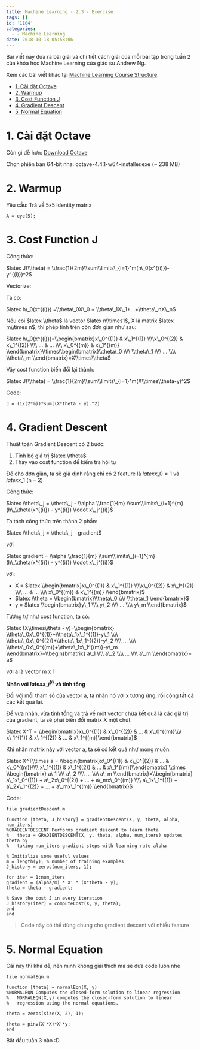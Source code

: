 ```yaml
---
title: Machine Learning - 2.3 - Exercise
tags: []
id: '1104'
categories:
  - - Machine Learning
date: 2018-10-18 05:58:06
---
```


Bài viết này đưa ra bài giải và chi tiết cách giải của mỗi bài tập trong tuần 2 của khóa học Machine Learning của giáo sư Andrew Ng.

Xem các bài viết khác tại [Machine Learning Course Structure](https://coding4food.net/machine-learning-course/).
<!-- more -->
*   [1\. Cài đặt Octave](#1-cài-đặt-octave)
*   [2\. Warmup](#2-warmup)
*   [3\. Cost Function J](#3-cost-function-j)
*   [4\. Gradient Descent](#4-gradient-descent)
*   [5\. Normal Equation](#5-normal-equation)

# 1\. Cài đặt Octave

Còn gì dễ hơn: [Download Octave](https://www.gnu.org/software/octave/download.html)

Chọn phiên bản 64-bit nha: octave-4.4.1-w64-installer.exe (~ 238 MB)

# 2\. Warmup

Yêu cầu: Trả về 5x5 identity matrix

```
A = eye(5);
```

# 3\. Cost Function J

Công thức:

$latex J(\\theta) = \\frac{1}{2m}\\sum\\limits\_{i=1}^m(h\_0(x^{(i)})-y^{(i)})^2$

Vectorize:

Ta có:

$latex h\_0(x^{(i)}) =\\theta\_0X\_0 + \\theta\_1X\_1+...+\\theta\_nX\_n$

Nếu coi $latex \\theta$ là vector $latex n\\times1$, X là matrix $latex m\\times n$, thì phép tính trên còn đơn giản như sau:

$latex h\_0(x^{(i)})=\\begin{bmatrix}x\_0^{(1)} & x\_1^{(1)} \\\\x\_0^{(2)} & x\_1^{(2)} \\\\ ... & ... \\\\ x\_0^{(m)} & x\_1^{(m)} \\end{bmatrix}\\times\\begin{bmatrix}\\theta\_0 \\\\ \\theta\_1 \\\\ ... \\\\ \\theta\_m \\end{bmatrix}=X\\times\\theta$

Vậy cost function biến đổi lại thành:

$latex J(\\theta) = \\frac{1}{2m}\\sum\\limits\_{i=1}^m(X\\times\\theta-y)^2$

Code:

```
J = (1/(2*m))*sum((X*theta - y).^2)
```

# 4\. Gradient Descent

Thuật toán Gradient Descent có 2 bước:

1.  Tính bộ giá trị $latex \\theta$
2.  Thay vào cost function để kiểm tra hội tụ

Để cho đơn giản, ta sẽ giả định rằng chỉ có 2 feature là $latex x\_0 = 1$ và $latex x\_1$ (n = 2)

Công thức:

$latex \\theta\_j = \\theta\_j - \\alpha \\frac{1}{m} \\sum\\limits\_{i=1}^{m} (h\_\\theta(x^{(i)}) - y^{(i)}) \\cdot x\_j^{(i)}$

Ta tách công thức trên thành 2 phần:

$latex \\theta\_j = \\theta\_j - gradient$

với

$latex gradient = \\alpha \\frac{1}{m} \\sum\\limits\_{i=1}^{m} (h\_\\theta(x^{(i)}) - y^{(i)}) \\cdot x\_j^{(i)}$

với:

*   X = $latex \\begin{bmatrix}x\_0^{(1)} & x\_1^{(1)} \\\\x\_0^{(2)} & x\_1^{(2)} \\\\ ... & ... \\\\ x\_0^{(m)} & x\_1^{(m)} \\end{bmatrix}$
*   $latex \\theta = \\begin{bmatrix}\\theta\_0 \\\\ \\theta\_1 \\end{bmatrix}$
*   y = $latex \\begin{bmatrix}y\_1 \\\\ y\_2 \\\\ ... \\\\ y\_m \\end{bmatrix}$

Tương tự như cost function, ta có:

$latex (X\\times\\theta - y)=\\begin{bmatrix} \\theta\_0x\_0^{(1)}+\\theta\_1x\_1^{(1)}-y\_1 \\\\ \\theta\_0x\_0^{(2)}+\\theta\_1x\_1^{(2)}-y\_2 \\\\ ... \\\\ \\theta\_0x\_0^{(m)}+\\theta\_1x\_1^{(m)}-y\_m \\end{bmatrix}=\\begin{bmatrix} a\_1 \\\\ a\_2 \\\\ ... \\\\ a\_m \\end{bmatrix}= a$

với a là vector m x 1

**Nhân với $latex x\_j^{(i)}$ và tính tổng**

Đối với mỗi tham số của vector a, ta nhân nó với x tương ứng, rồi cộng tất cả các kết quả lại.

Để vừa nhân, vừa tính tổng và trả về một vector chứa kết quả là các giá trị của gradient, ta sẽ phải biến đổi matrix X một chút.

$latex X^T = \\begin{bmatrix}x\_0^{(1)} & x\_0^{(2)} & ... & x\_0^{(m)}\\\\ x\_1^{(1)} & x\_1^{(2)} & ... & x\_1^{(m)}\\end{bmatrix}$

Khi nhân matrix này với vector a, ta sẽ có kết quả như mong muốn.

$latex X^T\\times a = \\begin{bmatrix}x\_0^{(1)} & x\_0^{(2)} & ... & x\_0^{(m)}\\\\ x\_1^{(1)} & x\_1^{(2)} & ... & x\_1^{(m)}\\end{bmatrix} \\times \\begin{bmatrix} a\_1 \\\\ a\_2 \\\\ ... \\\\ a\_m \\end{bmatrix}=\\begin{bmatrix} a\_1x\_0^{(1)} + a\_2x\_0^{(2)} + ... + a\_mx\_0^{(m)} \\\\ a\_1x\_1^{(1)} + a\_2x\_1^{(2)} + ... + a\_mx\_1^{(m)} \\end{bmatrix}$

Code:

```
file gradientDescent.m

function [theta, J_history] = gradientDescent(X, y, theta, alpha, num_iters)
%GRADIENTDESCENT Performs gradient descent to learn theta
%   theta = GRADIENTDESCENT(X, y, theta, alpha, num_iters) updates theta by
%   taking num_iters gradient steps with learning rate alpha

% Initialize some useful values
m = length(y); % number of training examples
J_history = zeros(num_iters, 1);

for iter = 1:num_iters
gradient = (alpha/m) * X' * (X*theta - y);
theta = theta - gradient;

% Save the cost J in every iteration
J_history(iter) = computeCost(X, y, theta);
end
end
```

> Code này có thể dùng chung cho gradient descent với nhiều feature

# 5\. Normal Equation

Cái này thì khá dễ, nên mình không giải thích mà sẽ đưa code luôn nhé

```
file normalEqn.m

function [theta] = normalEqn(X, y)
%NORMALEQN Computes the closed-form solution to linear regression
%   NORMALEQN(X,y) computes the closed-form solution to linear
%   regression using the normal equations.

theta = zeros(size(X, 2), 1);

theta = pinv(X'*X)*X'*y;
end
```

Bắt đầu tuần 3 nào :D